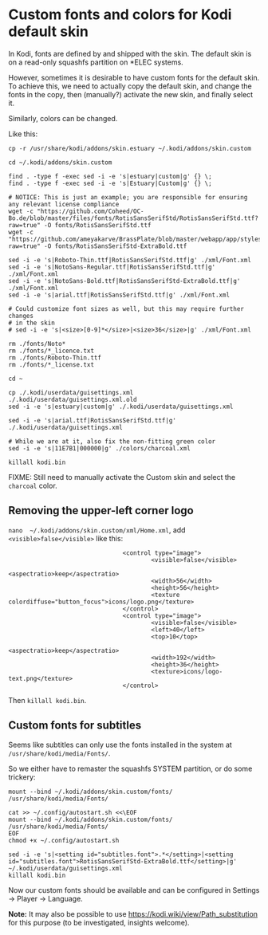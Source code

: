 # Custom fonts and colors for Kodi default skin

In Kodi, fonts are defined by and shipped with the skin. The default skin is on a read-only squashfs partition on *ELEC systems.

However, sometimes it is desirable to have custom fonts for the default skin. To achieve this, we need to actually copy the default skin, and change the fonts in the copy, then (manually?) activate the new skin, and finally select it.

Similarly, colors can be changed.

Like this:

```
cp -r /usr/share/kodi/addons/skin.estuary ~/.kodi/addons/skin.custom

cd ~/.kodi/addons/skin.custom

find . -type f -exec sed -i -e 's|estuary|custom|g' {} \;
find . -type f -exec sed -i -e 's|Estuary|Custom|g' {} \;

# NOTICE: This is just an example; you are responsible for ensuring any relevant license compliance
wget -c "https://github.com/Coheed/OC-Bo.de/blob/master/files/fonts/RotisSansSerifStd/RotisSansSerifStd.ttf?raw=true" -O fonts/RotisSansSerifStd.ttf
wget -c "https://github.com/ameyakarve/BrassPlate/blob/master/webapp/app/styles/fonts/Rotis%20Sans%20Serif%20Extra%20Bold%2075.ttf?raw=true" -O fonts/RotisSansSerifStd-ExtraBold.ttf

sed -i -e 's|Roboto-Thin.ttf|RotisSansSerifStd.ttf|g' ./xml/Font.xml
sed -i -e 's|NotoSans-Regular.ttf|RotisSansSerifStd.ttf|g' ./xml/Font.xml
sed -i -e 's|NotoSans-Bold.ttf|RotisSansSerifStd-ExtraBold.ttf|g' ./xml/Font.xml
sed -i -e 's|arial.ttf|RotisSansSerifStd.ttf|g' ./xml/Font.xml

# Could customize font sizes as well, but this may require further changes
# in the skin
# sed -i -e 's|<size>[0-9]*</size>|<size>36</size>|g' ./xml/Font.xml
 
rm ./fonts/Noto*
rm ./fonts/*_licence.txt
rm ./fonts/Roboto-Thin.ttf
rm ./fonts/*_license.txt

cd ~

cp ./.kodi/userdata/guisettings.xml ./.kodi/userdata/guisettings.xml.old
sed -i -e 's|estuary|custom|g' ./.kodi/userdata/guisettings.xml

sed -i -e 's|arial.ttf|RotisSansSerifStd.ttf|g' ./.kodi/userdata/guisettings.xml

# While we are at it, also fix the non-fitting green color
sed -i -e 's|11E7B1|000000|g' ./colors/charcoal.xml

killall kodi.bin
```

FIXME: Still need to manually activate the Custom skin and select the `charcoal` color.

## Removing the upper-left corner logo

`nano  ~/.kodi/addons/skin.custom/xml/Home.xml`, add `<visible>false</visible>` like this:

```
                                <control type="image">
                                        <visible>false</visible>
                                        <aspectratio>keep</aspectratio>
                                        <width>56</width>
                                        <height>56</height>
                                        <texture colordiffuse="button_focus">icons/logo.png</texture>
                                </control>
                                <control type="image">
                                        <visible>false</visible>
                                        <left>40</left>
                                        <top>10</top>
                                        <aspectratio>keep</aspectratio>
                                        <width>192</width>
                                        <height>36</height>
                                        <texture>icons/logo-text.png</texture>
                                </control>
```

Then `killall kodi.bin`.

## Custom fonts for subtitles

Seems like subtitles can only use the fonts installed in the system at `/usr/share/kodi/media/Fonts/`.

So we either have to remaster the squashfs SYSTEM partition, or do some trickery:

```
mount --bind ~/.kodi/addons/skin.custom/fonts/ /usr/share/kodi/media/Fonts/

cat >> ~/.config/autostart.sh <<\EOF
mount --bind ~/.kodi/addons/skin.custom/fonts/ /usr/share/kodi/media/Fonts/
EOF
chmod +x ~/.config/autostart.sh

sed -i -e 's|<setting id="subtitles.font">.*</setting>|<setting id="subtitles.font">RotisSansSerifStd-ExtraBold.ttf</setting>|g' ~/.kodi/userdata/guisettings.xml
killall kodi.bin
```

Now our custom fonts should be available and can be configured in Settings -> Player -> Language.

__Note:__ It may also be possible to use https://kodi.wiki/view/Path_substitution for this purpose (to be investigated, insights welcome).
